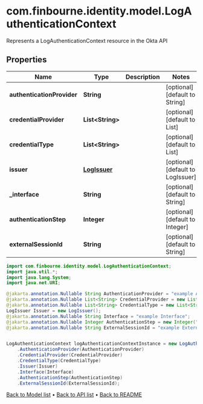 # com.finbourne.identity.model.LogAuthenticationContext
Represents a LogAuthenticationContext resource in the Okta API

## Properties

Name | Type | Description | Notes
------------ | ------------- | ------------- | -------------
**authenticationProvider** | **String** |  | [optional] [default to String]
**credentialProvider** | **List&lt;String&gt;** |  | [optional] [default to List<String>]
**credentialType** | **List&lt;String&gt;** |  | [optional] [default to List<String>]
**issuer** | [**LogIssuer**](LogIssuer.md) |  | [optional] [default to LogIssuer]
**_interface** | **String** |  | [optional] [default to String]
**authenticationStep** | **Integer** |  | [optional] [default to Integer]
**externalSessionId** | **String** |  | [optional] [default to String]

```java
import com.finbourne.identity.model.LogAuthenticationContext;
import java.util.*;
import java.lang.System;
import java.net.URI;

@jakarta.annotation.Nullable String AuthenticationProvider = "example AuthenticationProvider";
@jakarta.annotation.Nullable List<String> CredentialProvider = new List<String>();
@jakarta.annotation.Nullable List<String> CredentialType = new List<String>();
LogIssuer Issuer = new LogIssuer();
@jakarta.annotation.Nullable String Interface = "example Interface";
@jakarta.annotation.Nullable Integer AuthenticationStep = new Integer("100.00");
@jakarta.annotation.Nullable String ExternalSessionId = "example ExternalSessionId";


LogAuthenticationContext logAuthenticationContextInstance = new LogAuthenticationContext()
    .AuthenticationProvider(AuthenticationProvider)
    .CredentialProvider(CredentialProvider)
    .CredentialType(CredentialType)
    .Issuer(Issuer)
    .Interface(Interface)
    .AuthenticationStep(AuthenticationStep)
    .ExternalSessionId(ExternalSessionId);
```


[Back to Model list](../README.md#documentation-for-models) &#8226; [Back to API list](../README.md#documentation-for-api-endpoints) &#8226; [Back to README](../README.md)
